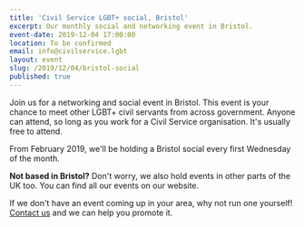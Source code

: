 ```yaml
---
title: 'Civil Service LGBT+ social, Bristol'
excerpt: Our monthly social and networking event in Bristol.
event-date: 2019-12-04 17:00:00
location: To be confirmed
email: info@civilservice.lgbt
layout: event
slug: /2019/12/04/bristol-social
published: true
---
```

Join us for a networking and social event in Bristol. This event is your chance to meet other LGBT+ civil servants from across government. Anyone can attend, so long as you work for a Civil Service organisation. It's usually free to attend.

From February 2019, we'll be holding a Bristol social every first Wednesday of the month.

**Not based in Bristol?** Don't worry, we also hold events in other parts of the UK too. You can find all our events on our website.

If we don't have an event coming up in your area, why not run one yourself! [Contact us](/about/contact-us/) and we can help you promote it.
